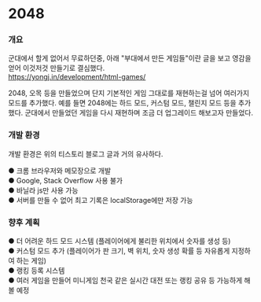 # 2048

### 개요

군대에서 할게 없어서 무료하던중, 아래 "부대에서 만든 게임들"이란 글을 보고 영감을 얻어 이것저것 만들기로 결심했다.</br>
https://yongj.in/development/html-games/

2048, 오목 등을 만들었으며 단지 기본적인 게임 그대로를 재현하는걸 넘어 여러가지 모드를 추가했다.
예를 들면 2048에는 하드 모드, 커스텀 모드, 챌린지 모드 등을 추가했다.
군대에서 만들었던 게임을 다시 재현하며 조금 더 업그레이드 해보고자 만들었다.

### 개발 환경
개발 환경은 위의 티스토리 블로그 글과 거의 유사하다.

● 크롬 브라우저와 메모장으로 개발 </br>
● Google, Stack Overflow 사용 불가 </br>
● 바닐라 js만 사용 가능 </br>
● 서버를 만들 수 없어 최고 기록은 localStorage에만 저장 가능 </br>

### 향후 계획
● 더 어려운 하드 모드 시스템 (플레이어에게 불리한 위치에서 숫자를 생성 등)</br>
● 커스텀 모드 추가 (플레이어가 판 크기, 벽 위치, 숫자 생성 확률 등 자유롭게 지정하여 하는 게임)</br>
● 랭킹 등록 시스템</br>
● 여러 게임을 만들어 미니게임 천국 같은 실시간 대전 또는 랭킹 공유 등 가능하게 해볼 예정</br>
